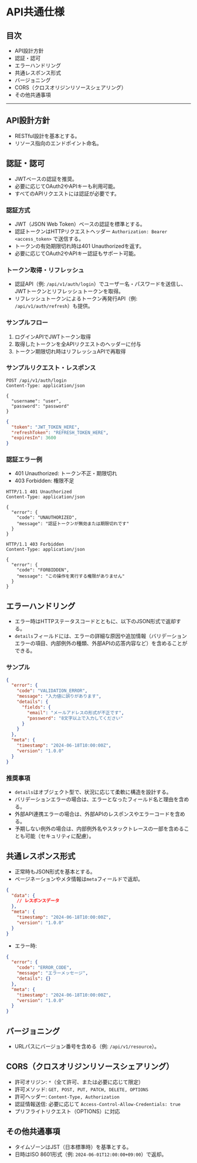 # API共通仕様

## 目次
- API設計方針
- 認証・認可
- エラーハンドリング
- 共通レスポンス形式
- バージョニング
- CORS（クロスオリジンリソースシェアリング）
- その他共通事項

---

## API設計方針
- RESTful設計を基本とする。
- リソース指向のエンドポイント命名。

## 認証・認可
- JWTベースの認証を推奨。
- 必要に応じてOAuth2やAPIキーも利用可能。
- すべてのAPIリクエストには認証が必要です。

### 認証方式
- JWT（JSON Web Token）ベースの認証を標準とする。
- 認証トークンはHTTPリクエストヘッダー `Authorization: Bearer <access_token>` で送信する。
- トークンの有効期限切れ時は401 Unauthorizedを返す。
- 必要に応じてOAuth2やAPIキー認証もサポート可能。

### トークン取得・リフレッシュ
- 認証API（例: `/api/v1/auth/login`）でユーザー名・パスワードを送信し、JWTトークンとリフレッシュトークンを取得。
- リフレッシュトークンによるトークン再発行API（例: `/api/v1/auth/refresh`）も提供。

### サンプルフロー
1. ログインAPIでJWTトークン取得
2. 取得したトークンを全APIリクエストのヘッダーに付与
3. トークン期限切れ時はリフレッシュAPIで再取得

### サンプルリクエスト・レスポンス
```http
POST /api/v1/auth/login
Content-Type: application/json

{
  "username": "user",
  "password": "password"
}
```
```json
{
  "token": "JWT_TOKEN_HERE",
  "refreshToken": "REFRESH_TOKEN_HERE",
  "expiresIn": 3600
}
```

### 認証エラー例
- 401 Unauthorized: トークン不正・期限切れ
- 403 Forbidden: 権限不足

```http
HTTP/1.1 401 Unauthorized
Content-Type: application/json

{
  "error": {
    "code": "UNAUTHORIZED",
    "message": "認証トークンが無効または期限切れです"
  }
}
```

```http
HTTP/1.1 403 Forbidden
Content-Type: application/json

{
  "error": {
    "code": "FORBIDDEN",
    "message": "この操作を実行する権限がありません"
  }
}
```

## エラーハンドリング
- エラー時はHTTPステータスコードとともに、以下のJSON形式で返却する。
- `details`フィールドには、エラーの詳細な原因や追加情報（バリデーションエラーの項目、内部例外の種類、外部APIの応答内容など）を含めることができる。

### サンプル
```json
{
  "error": {
    "code": "VALIDATION_ERROR",
    "message": "入力値に誤りがあります",
    "details": {
      "fields": {
        "email": "メールアドレスの形式が不正です",
        "password": "8文字以上で入力してください"
      }
    }
  },
  "meta": {
    "timestamp": "2024-06-18T10:00:00Z",
    "version": "1.0.0"
  }
}
```

### 推奨事項
- `details`はオブジェクト型で、状況に応じて柔軟に構造を設計する。
- バリデーションエラーの場合は、エラーとなったフィールド名と理由を含める。
- 外部API連携エラーの場合は、外部APIのレスポンスやエラーコードを含める。
- 予期しない例外の場合は、内部例外名やスタックトレースの一部を含めることも可能（セキュリティに配慮）。

## 共通レスポンス形式
- 正常時もJSON形式を基本とする。
- ページネーションやメタ情報は`meta`フィールドで返却。

```json
{
  "data": {
    // レスポンスデータ
  },
  "meta": {
    "timestamp": "2024-06-18T10:00:00Z",
    "version": "1.0.0"
  }
}
```

- エラー時:
```json
{
  "error": {
    "code": "ERROR_CODE",
    "message": "エラーメッセージ",
    "details": {}
  },
  "meta": {
    "timestamp": "2024-06-18T10:00:00Z",
    "version": "1.0.0"
  }
}
```

## バージョニング
- URLパスにバージョン番号を含める（例: `/api/v1/resource`）。

## CORS（クロスオリジンリソースシェアリング）
- 許可オリジン: `*`（全て許可、または必要に応じて限定）
- 許可メソッド: `GET, POST, PUT, PATCH, DELETE, OPTIONS`
- 許可ヘッダー: `Content-Type, Authorization`
- 認証情報送信: 必要に応じて `Access-Control-Allow-Credentials: true`
- プリフライトリクエスト（OPTIONS）に対応

## その他共通事項
- タイムゾーンはJST（日本標準時）を基準とする。
- 日時はISO 8601形式（例: `2024-06-01T12:00:00+09:00`）で返却。 